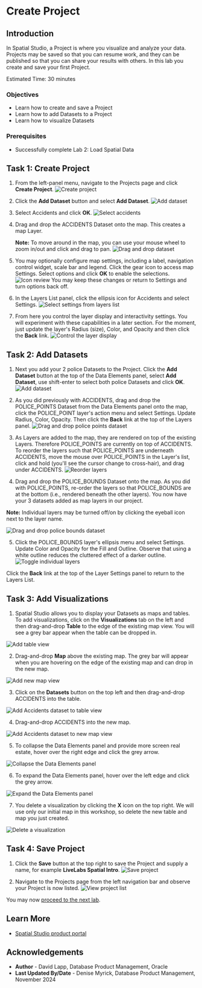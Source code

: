 # Create Project

## Introduction

In Spatial Studio, a Project is where you visualize and analyze your data. Projects may be saved so that you can resume work, and they can be published so that you can share your results with others. In this lab you create and save your first Project.

Estimated Time: 30 minutes

### Objectives

* Learn how to create and save a Project
* Learn how to add Datasets to a Project
* Learn how to visualize Datasets

### Prerequisites

* Successfully complete Lab 2: Load Spatial Data

## Task 1: Create Project

1. From the left-panel menu, navigate to the Projects page and click **Create Project**.
![Create project](images/create-proj-1a.png)

2. Click the **Add Dataset** button and select **Add Dataset**.
![Add dataset](images/create-proj-2.png)

3. Select Accidents and click **OK**.
![Select accidents](images/create-proj-3.png)

4. Drag and drop the ACCIDENTS Dataset onto the map. This creates a map Layer.

   **Note:** To move around in the map, you can use your mouse wheel to zoom in/out and click and drag to pan.
![Drag and drop dataset](images/create-proj-4.png)

5. You may optionally configure map settings, including a label, navigation control widget, scale bar and legend. Click the gear icon to access map Settings. Select options and click **OK** to enable the selections.
  ![Icon review](images/create-proj-4-1.png)
  You may keep these changes or return to Settings and turn options back off.

6. In the Layers List panel, click the ellipsis icon for Accidents and select Settings.
![Select settings from layers list](images/create-proj-5a.png)

7. From here you control the layer display and interactivity settings. You will experiment with these capabilities in a later section. For the moment, just update the layer's Radius (size), Color, and Opacity and then click the **Back** link.
 ![Control the layer display](images/create-proj-6a.png)

## Task 2: Add Datasets

1. Next you add your 2 police Datasets to the Project.  Click the **Add Dataset** button at the top of the Data Elements panel, select **Add Dataset**, use shift-enter to select both police Datasets and click **OK**.
 ![Add dataset](images/create-proj-7.png)

2. As you did previously with ACCIDENTS, drag and drop the POLICE\_POINTS Dataset from the Data Elements panel onto the map, click the POLICE\_POINT layer's action menu and select Settings. Update Radius, Color, Opacity. Then click the **Back** link at the top of the Layers panel.
 ![Drag and drop police points dataset](images/create-proj-8a.png)

3. As Layers are added to the map, they are rendered on top of the existing Layers. Therefore POLICE\_POINTS are currently on top of ACCIDENTS. To reorder  the layers such that POLICE\_POINTS are underneath ACCIDENTS, move the mouse over POLICE\_POINTS in the Layer's list, click and hold (you'll see the cursor change to cross-hair), and drag under ACCIDENTS.
 ![Reorder layers](images/create-proj-9.png)

4. Drag and drop the POLICE\_BOUNDS Dataset onto the map. As you did with POLICE\_POINTS, re-order the layers so that POLICE\_BOUNDS are at the bottom (i.e., rendered beneath the other layers). You now have your 3 datasets added as map layers in our project.

  **Note:** Individual layers may be turned off/on by clicking the eyeball icon next to the layer name.

 ![Drag and drop police bounds dataset](images/create-proj-10.png)

5. Click the POLICE\_BOUNDS layer's ellipsis menu and select Settings. Update Color and Opacity for the Fill and Outline. Observe that using a white outline reduces the cluttered effect of a darker outline.
 ![Toggle individual layers](images/create-proj-11.png)

 Click the **Back** link at the top of the Layer Settings panel to return to the Layers List.

## Task 3: Add Visualizations

1. Spatial Studio allows you to display your Datasets as maps and tables. To add visualizations, click on the **Visualizations** tab on the left and then drag-and-drop **Table** to the edge of the existing map view. You will see a grey bar appear when the table can be dropped in.

 ![Add table view](images/add-viz-1.png)

2. Drag-and-drop **Map** above the existing map. The grey bar will appear when you are hovering on the edge of the existing map and can drop in the new map.

 ![Add new map view](images/add-viz-2.png)

3. Click on the **Datasets** button on the top left and then drag-and-drop ACCIDENTS into the table.

 ![Add Accidents dataset to table view](images/add-viz-3.png)

4. Drag-and-drop ACCIDENTS into the new map.

 ![Add Accidents dataset to new map view](images/add-viz-4.png)

5. To collapse the Data Elements panel and provide more screen real estate, hover over the right edge and click the grey arrow.

 ![Collapse the Data Elements panel](images/add-viz-5.png)

6. To expand the Data Elements panel, hover over the left edge and click the grey arrow.

 ![Expand the Data Elements panel](images/add-viz-6.png)

7. You delete a visualization by clicking the **X** icon on the top right. We will use only our initial map in this workshop, so delete the new table and map you just created.

 ![Delete a visualization](images/add-viz-7.png)

## Task 4: Save Project

1. Click the **Save** button at the top right to save the Project and supply a name, for example **LiveLabs Spatial Intro**.
 ![Save project](images/create-proj-12.png)

2. Navigate to the Projects page from the left navigation bar and observe your Project is now listed.
 ![View project list](images/create-proj-13a.png)

You may now [proceed to the next lab](#next).

## Learn More

* [Spatial Studio product portal](https://www.oracle.com/database/spatial/)

## Acknowledgements

* **Author** - David Lapp, Database Product Management, Oracle
* **Last Updated By/Date**  - Denise Myrick, Database Product Management, November 2024
